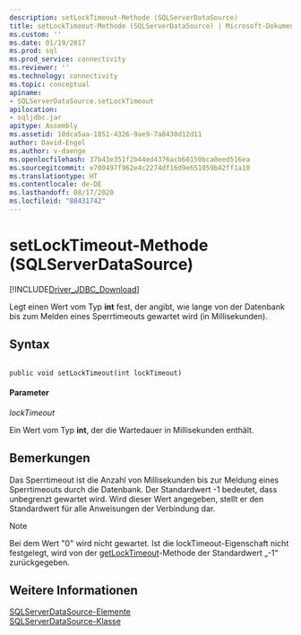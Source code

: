 ```yaml
---
description: setLockTimeout-Methode (SQLServerDataSource)
title: setLockTimeout-Methode (SQLServerDataSource) | Microsoft-Dokumentation
ms.custom: ''
ms.date: 01/19/2017
ms.prod: sql
ms.prod_service: connectivity
ms.reviewer: ''
ms.technology: connectivity
ms.topic: conceptual
apiname:
- SQLServerDataSource.setLockTimeout
apilocation:
- sqljdbc.jar
apitype: Assembly
ms.assetid: 10dca5aa-1851-4326-9ae9-7a8430d12d11
author: David-Engel
ms.author: v-daenge
ms.openlocfilehash: 37b43e351f2b44ed4376acb60150bca0eed516ea
ms.sourcegitcommit: e700497f962e4c2274df16d9e651059b42ff1a10
ms.translationtype: HT
ms.contentlocale: de-DE
ms.lasthandoff: 08/17/2020
ms.locfileid: "88431742"
---
```

# <a name="setlocktimeout-method-sqlserverdatasource"></a>setLockTimeout-Methode (SQLServerDataSource)
[!INCLUDE[Driver_JDBC_Download](../../../includes/driver_jdbc_download.md)]

  Legt einen Wert vom Typ **int** fest, der angibt, wie lange von der Datenbank bis zum Melden eines Sperrtimeouts gewartet wird (in Millisekunden).  
  
## <a name="syntax"></a>Syntax  
  
```  
  
public void setLockTimeout(int lockTimeout)  
```  
  
#### <a name="parameters"></a>Parameter  
 *lockTimeout*  
  
 Ein Wert vom Typ **int**, der die Wartedauer in Millisekunden enthält.  
  
## <a name="remarks"></a>Bemerkungen  
 Das Sperrtimeout ist die Anzahl von Millisekunden bis zur Meldung eines Sperrtimeouts durch die Datenbank. Der Standardwert -1 bedeutet, dass unbegrenzt gewartet wird. Wird dieser Wert angegeben, stellt er den Standardwert für alle Anweisungen der Verbindung dar.  
  
> [!NOTE]  
>  Bei dem Wert "0" wird nicht gewartet. Ist die lockTimeout-Eigenschaft nicht festgelegt, wird von der [getLockTimeout](../../../connect/jdbc/reference/getlocktimeout-method-sqlserverdatasource.md)-Methode der Standardwert „-1“ zurückgegeben.  
  
## <a name="see-also"></a>Weitere Informationen  
 [SQLServerDataSource-Elemente](../../../connect/jdbc/reference/sqlserverdatasource-members.md)   
 [SQLServerDataSource-Klasse](../../../connect/jdbc/reference/sqlserverdatasource-class.md)  
  
  
